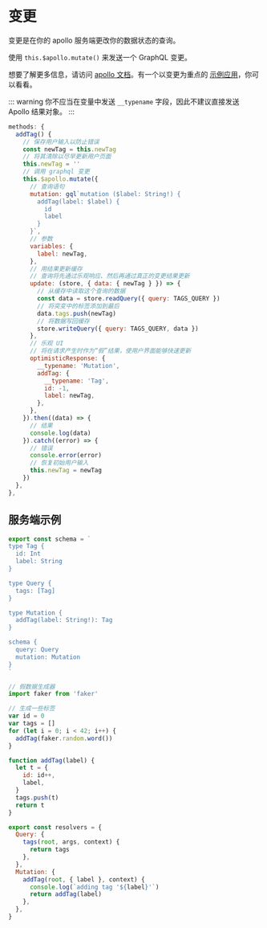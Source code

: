 # 变更

变更是在你的 apollo 服务端更改你的数据状态的查询。

使用 `this.$apollo.mutate()` 来发送一个 GraphQL 变更。

想要了解更多信息，请访问 [apollo 文档](https://www.apollographql.com/docs/react/api/apollo-client.html#ApolloClient.mutate)。有一个以变更为重点的 [示例应用](https://github.com/Akryum/vue-apollo-todos)，你可以看看。

::: warning
你不应当在变量中发送 `__typename` 字段，因此不建议直接发送 Apollo 结果对象。
:::

```js
methods: {
  addTag() {
    // 保存用户输入以防止错误
    const newTag = this.newTag
    // 将其清除以尽早更新用户页面
    this.newTag = ''
    // 调用 graphql 变更
    this.$apollo.mutate({
      // 查询语句
      mutation: gql`mutation ($label: String!) {
        addTag(label: $label) {
          id
          label
        }
      }`,
      // 参数
      variables: {
        label: newTag,
      },
      // 用结果更新缓存
      // 查询将先通过乐观响应、然后再通过真正的变更结果更新
      update: (store, { data: { newTag } }) => {
        // 从缓存中读取这个查询的数据
        const data = store.readQuery({ query: TAGS_QUERY })
        // 将突变中的标签添加到最后
        data.tags.push(newTag)
        // 将数据写回缓存
        store.writeQuery({ query: TAGS_QUERY, data })
      },
      // 乐观 UI
      // 将在请求产生时作为“假”结果，使用户界面能够快速更新
      optimisticResponse: {
        __typename: 'Mutation',
        addTag: {
          __typename: 'Tag',
          id: -1,
          label: newTag,
        },
      },
    }).then((data) => {
      // 结果
      console.log(data)
    }).catch((error) => {
      // 错误
      console.error(error)
      // 恢复初始用户输入
      this.newTag = newTag
    })
  },
},
```

## 服务端示例

```js
export const schema = `
type Tag {
  id: Int
  label: String
}

type Query {
  tags: [Tag]
}

type Mutation {
  addTag(label: String!): Tag
}

schema {
  query: Query
  mutation: Mutation
}
`

// 假数据生成器
import faker from 'faker'

// 生成一些标签
var id = 0
var tags = []
for (let i = 0; i < 42; i++) {
  addTag(faker.random.word())
}

function addTag(label) {
  let t = {
    id: id++,
    label,
  }
  tags.push(t)
  return t
}

export const resolvers = {
  Query: {
    tags(root, args, context) {
      return tags
    },
  },
  Mutation: {
    addTag(root, { label }, context) {
      console.log(`adding tag '${label}'`)
      return addTag(label)
    },
  },
}
```